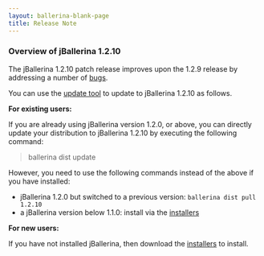 ```yaml
---
layout: ballerina-blank-page
title: Release Note
---
```

### Overview of jBallerina 1.2.10

The jBallerina 1.2.10 patch release improves upon the 1.2.9 release by addressing a number of [bugs](https://github.com/ballerina-platform/ballerina-lang/issues?q=is%3Aissue+milestone%3A%22Ballerina+1.2.10%22+label%3AType%2FBug+is%3Aclosed).

You can use the [update tool](/learn/keeping-ballerina-up-to-date/) to update to jBallerina 1.2.10 as follows.

**For existing users:**

If you are already using jBallerina version 1.2.0, or above, you can directly update your distribution to jBallerina 1.2.10 by executing the following command:

> ballerina dist update

However, you need to use the following commands instead of the above if you have installed:

- jBallerina 1.2.0 but switched to a previous version: `ballerina dist pull 1.2.10`
- a jBallerina version below 1.1.0: install via the [installers](/downloads/)

**For new users:**

If you have not installed jBallerina, then download the [installers](/downloads/) to install.